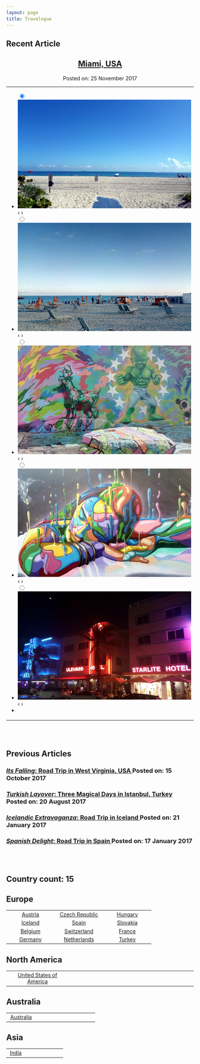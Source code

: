 ```yaml
---
layout: page
title: Travelogue
---
```

## Recent Article
<center>
<h2>
<a href="/travel/fl">  Miami, USA </a>
</h2>
Posted on: 25 November 2017
</center>
<table>
<tr>
<td width = "100%">
<ul class="slides">
  <input type="radio" name="radio-btn" id="img-1" checked />
  <li class="slide-container">
    <div class="slide">
      <img src="/travel/namerica/usa/fl/24.jpg"  />
    </div>
    <div class="nav">
      <label for="img-5" class="prev">&#x2039;</label>
      <label for="img-2" class="next">&#x203a;</label>
    </div>
  </li>

  <input type="radio" name="radio-btn" id="img-2" />
  <li class="slide-container">
    <div class="slide">
      <img src="/travel/namerica/usa/fl/31.jpg" />
    </div>
    <div class="nav">
      <label for="img-1" class="prev">&#x2039;</label>
      <label for="img-3" class="next">&#x203a;</label>
    </div>
  </li>

  <input type="radio" name="radio-btn" id="img-3" />
  <li class="slide-container">
    <div class="slide">
      <img src="/travel/namerica/usa/fl/3.jpg" />
    </div>
    <div class="nav">
      <label for="img-2" class="prev">&#x2039;</label>
      <label for="img-4" class="next">&#x203a;</label>
    </div>
  </li>

  <input type="radio" name="radio-btn" id="img-4" />
  <li class="slide-container">
    <div class="slide">
      <img src="/travel/namerica/usa/fl/4.jpg" />
    </div>
    <div class="nav">
      <label for="img-3" class="prev">&#x2039;</label>
      <label for="img-5" class="next">&#x203a;</label>
    </div>
  </li>

  <input type="radio" name="radio-btn" id="img-5" />
  <li class="slide-container">
    <div class="slide">
      <img src="/travel/namerica/usa/fl/35.jpg" />
    </div>
    <div class="nav">
      <label for="img-4" class="prev">&#x2039;</label>
      <label for="img-1" class="next">&#x203a;</label>
    </div>
  </li>

  <li class="nav-dots">
    <label for="img-1" class="nav-dot" id="img-dot-1"></label>
    <label for="img-2" class="nav-dot" id="img-dot-2"></label>
    <label for="img-3" class="nav-dot" id="img-dot-3"></label>
    <label for="img-4" class="nav-dot" id="img-dot-4"></label>
    <label for="img-5" class="nav-dot" id="img-dot-5"></label>
  </li>
</ul>
</td>
</tr>
</table>
<br><br>

## Previous Articles
###  <a href="/travel/wv">  *Its Falling*: Road Trip in West Virginia, USA </a> Posted on: 15 October 2017
###  <a href="/travel/istanbul">  *Turkish Layover*: Three Magical Days in Istanbul, Turkey </a> Posted on: 20 August 2017
###  <a href="/travel/iceland">  *Icelandic Extravaganza*: Road Trip in Iceland </a> Posted on: 21 January 2017
###  <a href="/travel/spain">  *Spanish Delight*: Road Trip in Spain </a> Posted on: 17 January 2017


<!-- <center>
<h2>
<a href="/travel/wv">  West Virginia, USA </a>
</h2>
Posted on: 15 October 2017
</center>
<table>
<tr>
<td width = "100%">
<ul class="slides">
  <input type="radio" name="radio-btn" id="img-1" checked />
  <li class="slide-container">
    <div class="slide">
      <img src="/travel/namerica/usa/wv/32.jpg"  />
    </div>
    <div class="nav">
      <label for="img-5" class="prev">&#x2039;</label>
      <label for="img-2" class="next">&#x203a;</label>
    </div>
  </li>

  <input type="radio" name="radio-btn" id="img-2" />
  <li class="slide-container">
    <div class="slide">
      <img src="/travel/namerica/usa/wv/10.jpg" />
    </div>
    <div class="nav">
      <label for="img-1" class="prev">&#x2039;</label>
      <label for="img-3" class="next">&#x203a;</label>
    </div>
  </li>

  <input type="radio" name="radio-btn" id="img-3" />
  <li class="slide-container">
    <div class="slide">
      <img src="/travel/namerica/usa/wv/24.jpg" />
    </div>
    <div class="nav">
      <label for="img-2" class="prev">&#x2039;</label>
      <label for="img-4" class="next">&#x203a;</label>
    </div>
  </li>

  <input type="radio" name="radio-btn" id="img-4" />
  <li class="slide-container">
    <div class="slide">
      <img src="/travel/namerica/usa/wv/28.jpg" />
    </div>
    <div class="nav">
      <label for="img-3" class="prev">&#x2039;</label>
      <label for="img-5" class="next">&#x203a;</label>
    </div>
  </li>

  <input type="radio" name="radio-btn" id="img-5" />
  <li class="slide-container">
    <div class="slide">
      <img src="/travel/namerica/usa/wv/9.jpg" />
    </div>
    <div class="nav">
      <label for="img-4" class="prev">&#x2039;</label>
      <label for="img-1" class="next">&#x203a;</label>
    </div>
  </li>

  <li class="nav-dots">
    <label for="img-1" class="nav-dot" id="img-dot-1"></label>
    <label for="img-2" class="nav-dot" id="img-dot-2"></label>
    <label for="img-3" class="nav-dot" id="img-dot-3"></label>
    <label for="img-4" class="nav-dot" id="img-dot-4"></label>
    <label for="img-5" class="nav-dot" id="img-dot-5"></label>
  </li>
</ul>
</td>
</tr>
</table>
<br><br> -->

<!--
<center>
<h2>
<a href="/travel/iceland">  Iceland </a>
</h2>
Posted on: 21st January 2017
</center>
<table>
<tr>
<td width = "100%">
<ul class="slides">
  <input type="radio" name="radio-btn" id="img-1" checked />
  <li class="slide-container">
    <div class="slide">
      <img src="/travel/europe/iceland/photos/9.jpg"  />
    </div>
    <div class="nav">
      <label for="img-5" class="prev">&#x2039;</label>
      <label for="img-2" class="next">&#x203a;</label>
    </div>
  </li>

  <input type="radio" name="radio-btn" id="img-2" />
  <li class="slide-container">
    <div class="slide">
      <img src="/travel/europe/iceland/photos/17.jpg" />
    </div>
    <div class="nav">
      <label for="img-1" class="prev">&#x2039;</label>
      <label for="img-3" class="next">&#x203a;</label>
    </div>
  </li>

  <input type="radio" name="radio-btn" id="img-3" />
  <li class="slide-container">
    <div class="slide">
      <img src="/travel/europe/iceland/photos/29.jpg" />
    </div>
    <div class="nav">
      <label for="img-2" class="prev">&#x2039;</label>
      <label for="img-4" class="next">&#x203a;</label>
    </div>
  </li>

  <input type="radio" name="radio-btn" id="img-4" />
  <li class="slide-container">
    <div class="slide">
      <img src="/travel/europe/iceland/photos/40.jpg" />
    </div>
    <div class="nav">
      <label for="img-3" class="prev">&#x2039;</label>
      <label for="img-5" class="next">&#x203a;</label>
    </div>
  </li>

  <input type="radio" name="radio-btn" id="img-5" />
  <li class="slide-container">
    <div class="slide">
      <img src="/travel/europe/iceland/photos/1.jpg" />
    </div>
    <div class="nav">
      <label for="img-4" class="prev">&#x2039;</label>
      <label for="img-1" class="next">&#x203a;</label>
    </div>
  </li>

  <li class="nav-dots">
    <label for="img-1" class="nav-dot" id="img-dot-1"></label>
    <label for="img-2" class="nav-dot" id="img-dot-2"></label>
    <label for="img-3" class="nav-dot" id="img-dot-3"></label>
    <label for="img-4" class="nav-dot" id="img-dot-4"></label>
    <label for="img-5" class="nav-dot" id="img-dot-5"></label>
  </li>
</ul>
</td>
</tr>
</table>
<br><br>
-->
<br> <br>

## Country count: 15

## Europe

<table>
<tr>
<td width="30%" align="center">
<a href="/travel/vbb">Austria</a>
</td>

<td width="30%" align="center">
<a href="/travel/czk">Czech Republic</a>
</td>



<td width="30%" align="center">
<a href="/travel/vbb">Hungary</a>
</td>

</tr>
<tr>
<td width="30%" align="center">
<a href="/travel/iceland">Iceland</a>
</td>

<td width="30%" align="center">
<a href="/travel/spain"> Spain</a>

</td>

<td width="30%" align="center">
<a href="/travel/vbb">Slovakia</a>

</td>


</tr>

<tr>
<td width="30%" align="center">
<a href="/travel/belgium"> Belgium </a>

</td>

<td width="30%" align="center">
<a href="/travel/switzerland">Switzerland </a>

</td>

<td width="30%" align="center">
<a href="/travel/france">France</a>

</td>
</tr>


<tr>
<td width="30%" align="center">
<a href="/travel/germany"> Germany</a>

</td>

<td width="30%" align="center">
<a href="/travel/netherlands">Netherlands</a>

</td>

<td width = "30%" align="center">
<a href="/travel/turkey">Turkey</a>
</td>

</tr>


</table>

## North America
<table>
<tr>
<td width="30%" align="center">
<a href="/travel/usa"> United States of America</a>

</td>
<td width = "30%">
</td>
<td width = "30%">
</td>
</tr>
</table>

## Australia
<table>
<tr>
<td width="30%" align="center">
<a href="/travel/australia">Australia</a>

</td>
<td width = "30%">
</td>
<td width = "30%">
</td>
</tr>
</table>

## Asia
<table>
<tr>
<td width="30%" align="center">
<a href="/travel/india">India</a>

</td>
<td width = "30%">
</td>
<td width = "30%">
</td>
</tr>
</table>
